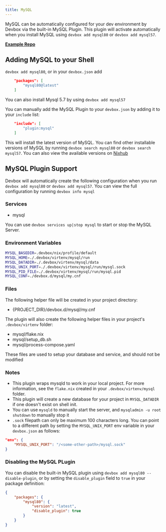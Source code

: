 ```yaml
---
title: MySQL
---
```

MySQL can be automatically configured for your dev environment by Devbox via the built-in MySQL Plugin. This plugin will activate automatically when you install MySQL using `devbox add mysql80` or `devbox add mysql57`.

[**Example Repo**](https://github.com/jetify-com/devbox/tree/main/examples/databases/mysql)


## Adding MySQL to your Shell

`devbox add mysql80`, or in your `devbox.json` add

```json
    "packages": [
        "mysql80@latest"
    ]
```

You can also install Mysql 5.7 by using `devbox add mysql57`

You can manually add the MySQL Plugin to your `devbox.json` by adding it to your `include` list:

```json
    "include": [
        "plugin:mysql"
    ]
```

This will install the latest version of MySQL. You can find other installable versions of MySQL by running `devbox search mysql80` or `devbox search mysql57`. You can also view the available versions on [Nixhub](https://www.nixhub.io/packages/mysql80)

## MySQL Plugin Support

Devbox will automatically create the following configuration when you run `devbox add mysql80` or `devbox add mysql57`. You can view the full configuration by running `devbox info mysql`

### Services

* mysql

You can use `devbox services up|stop mysql` to start or stop the MySQL Server.

### Environment Variables

```bash
MYSQL_BASEDIR=.devbox/nix/profile/default
MYSQL_HOME=./.devbox/virtenv/mysql/run
MYSQL_DATADIR=./.devbox/virtenv/mysql/data
MYSQL_UNIX_PORT=./.devbox/virtenv/mysql/run/mysql.sock
MYSQL_PID_FILE=./.devbox/virtenv/mysql/run/mysql.pid
MYSQL_CONF=./devbox.d/mysql/my.cnf
```

### Files

The following helper file will be created in your project directory:

* \{PROJECT_DIR\}/devbox.d/mysql/my.cnf

The plugin will also create the following helper files in your project's `.devbox/virtenv` folder:

* mysql/flake.nix
* mysql/setup_db.sh
* mysql/process-compose.yaml

These files are used to setup your database and service, and should not be modified

### Notes

* This plugin wraps mysqld to work in your local project. For more information, see the `flake.nix` created in your `.devbox/virtenv/mysql` folder.
* This plugin will create a new database for your project in `MYSQL_DATADIR` if one doesn't exist on shell init.
* You can use `mysqld` to manually start the server, and `mysqladmin -u root shutdown` to manually stop it
* `.sock` filepath can only be maximum 100 characters long. You can point to a different path by setting the `MYSQL_UNIX_PORT` env variable in your `devbox.json` as follows:

```json
"env": {
    "MYSQL_UNIX_PORT": "/<some-other-path>/mysql.sock"
}
```

### Disabling the MySQL PLugin

You can disable the built-in MySQL plugin using `devbox add mysql80 --disable-plugin`, or by setting the `disable_plugin` field to `true` in your package definition:

```json
{
    "packages": {
        "mysql80": {
            "version": "latest",
            "disable_plugin": true
        }
    }
}
```
